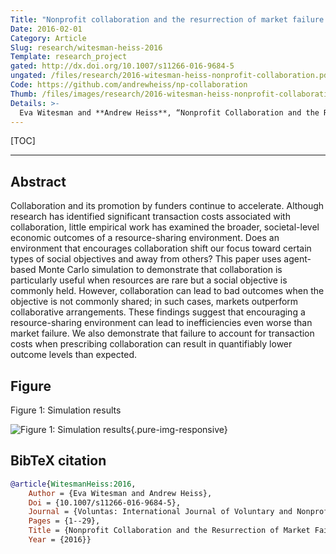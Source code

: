 ```yaml
---
Title: "Nonprofit collaboration and the resurrection of market failure: How a resource sharing environment can suppress social objectives"
Date: 2016-02-01
Category: Article
Slug: research/witesman-heiss-2016
Template: research_project
gated: http://dx.doi.org/10.1007/s11266-016-9684-5
ungated: /files/research/2016-witesman-heiss-nonprofit-collaboration.pdf
Code: https://github.com/andrewheiss/np-collaboration
Thumb: /files/images/research/2016-witesman-heiss-nonprofit-collaboration.png
Details: >-
  Eva Witesman and **Andrew Heiss**, “Nonprofit Collaboration and the Resurrection of Market Failure: How a Resource-Sharing Environment Can Suppress Social Objectives,” *Voluntas: International Journal of Voluntary and Nonprofit Organizations*, 2016, 1–29, doi: [`10.1007/s11266-016-9684-5`](http://dx.doi.org/10.1007/s11266-016-9684-5).
---
```


[TOC]

---

## Abstract

Collaboration and its promotion by funders continue to accelerate. Although research has identified significant transaction costs associated with collaboration, little empirical work has examined the broader, societal-level economic outcomes of a resource-sharing environment. Does an environment that encourages collaboration shift our focus toward certain types of social objectives and away from others? This paper uses agent-based Monte Carlo simulation to demonstrate that collaboration is particularly useful when resources are rare but a social objective is commonly held. However, collaboration can lead to bad outcomes when the objective is not commonly shared; in such cases, markets outperform collaborative arrangements. These findings suggest that encouraging a resource-sharing environment can lead to inefficiencies even worse than market failure. We also demonstrate that failure to account for transaction costs when prescribing collaboration can result in quantifiably lower outcome levels than expected.


## Figure

Figure 1: Simulation results

![Figure 1: Simulation results](/files/images/research/voluntas-16_fig1.png){.pure-img-responsive}


## BibTeX citation

```bibtex
@article{WitesmanHeiss:2016,
    Author = {Eva Witesman and Andrew Heiss},
    Doi = {10.1007/s11266-016-9684-5},
    Journal = {Voluntas: International Journal of Voluntary and Nonprofit Organizations},
    Pages = {1--29},
    Title = {Nonprofit Collaboration and the Resurrection of Market Failure: How a Resource-Sharing Environment Can Suppress Social Objectives},
    Year = {2016}}
```
